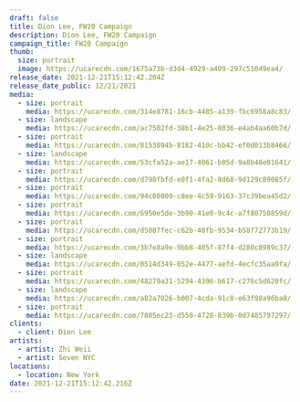 ```yaml
---
draft: false
title: Dion Lee, FW20 Campaign
description: Dion Lee, FW20 Campaign
campaign_title: FW20 Campaign
thumb:
  size: portrait
  image: https://ucarecdn.com/1675a73b-d3d4-4929-a409-297c51049ea4/
release_date: 2021-12-21T15:12:42.204Z
release_date_public: 12/21/2021
media:
  - size: portrait
    media: https://ucarecdn.com/314e8781-16cb-4485-a139-fbc6958a8c83/
  - size: landscape
    media: https://ucarecdn.com/ac7502fd-38b1-4e25-8036-e4ab4aa60b7d/
  - size: portrait
    media: https://ucarecdn.com/8153894b-8182-410c-bb42-ef0d013b8466/
  - size: landscape
    media: https://ucarecdn.com/53cfa52a-ae17-4061-b05d-9a8b48e01641/
  - size: portrait
    media: https://ucarecdn.com/d798fbfd-e0f1-4fa2-8d68-9d129c89085f/
  - size: portrait
    media: https://ucarecdn.com/94c08009-c8ee-4c59-9163-37c39bea45d2/
  - size: portrait
    media: https://ucarecdn.com/6950e5de-3b90-41e0-9c4c-a7f80750859d/
  - size: portrait
    media: https://ucarecdn.com/d5087fec-c62b-48fb-9534-b58f72773b19/
  - size: portrait
    media: https://ucarecdn.com/3b7e8a9e-9bb8-405f-87f4-d280c8989c37/
  - size: landscape
    media: https://ucarecdn.com/0514d349-052e-4477-aefd-4ecfc35aa9fa/
  - size: portrait
    media: https://ucarecdn.com/48279a31-5294-4396-b617-c276c5d620fc/
  - size: landscape
    media: https://ucarecdn.com/a82a7026-b007-4cda-91c8-e63f98a96ba8/
  - size: portrait
    media: https://ucarecdn.com/7805ec23-d550-4728-839b-0d7485797297/
clients:
  - client: Dion Lee
artists:
  - artist: Zhi Weii
  - artist: Seven NYC
locations:
  - location: New York
date: 2021-12-21T15:12:42.216Z
---
```

